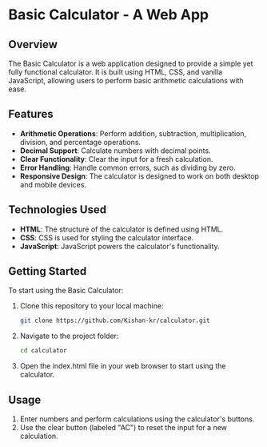 # Basic Calculator - A Web App


## Overview

The Basic Calculator is a web application designed to provide a simple yet fully functional calculator. It is built using HTML, CSS, and vanilla JavaScript, allowing users to perform basic arithmetic calculations with ease.

## Features

- **Arithmetic Operations**: Perform addition, subtraction, multiplication, division, and percentage operations.
- **Decimal Support**: Calculate numbers with decimal points.
- **Clear Functionality**: Clear the input for a fresh calculation.
- **Error Handling**: Handle common errors, such as dividing by zero.
- **Responsive Design**: The calculator is designed to work on both desktop and mobile devices.

## Technologies Used

- **HTML**: The structure of the calculator is defined using HTML.
- **CSS**: CSS is used for styling the calculator interface.
- **JavaScript**: JavaScript powers the calculator's functionality.

## Getting Started

To start using the Basic Calculator:

1. Clone this repository to your local machine:

   ```bash
   git clone https://github.com/Kishan-kr/calculator.git
   ```
2. Navigate to the project folder:
   ```bash
   cd calculator
    ```
3. Open the index.html file in your web browser to start using the calculator.

## Usage

1. Enter numbers and perform calculations using the calculator's buttons.
2. Use the clear button (labeled "AC") to reset the input for a new calculation.
